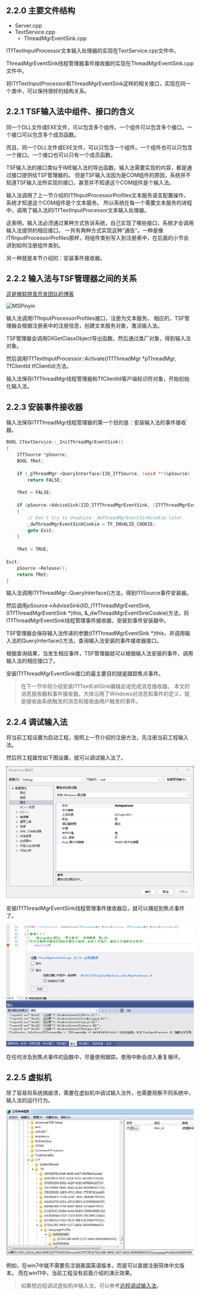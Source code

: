 ## 2.2.0 主要文件结构

- Server.cpp
- TextService.cpp
  - ThreadMgrEventSink.cpp

ITfTextInputProcessor文本输入处理器的实现在TextService.cpp文件中。

ThreadMgrEventSink线程管理器事件接收器的实现在ThreadMgrEventSink.cpp文件中。

将ITfTextInputProcessor和ThreadMgrEventSink这样的相关接口，实现在同一个类中，可以保持很好的结构关系。

## 2.2.1 TSF输入法中组件、接口的含义

同一个DLL文件或EXE文件，可以包含多个组件。一个组件可以包含多个接口。一个接口可以包含多个成员函数。

而且，同一个DLL文件或EXE文件，可以只包含一个组件。一个组件也可以只包含一个接口。一个接口也可以只有一个成员函数。

TSF输入法的接口类似于IME输入法的导出函数。输入法需要实现的内容，都是通过接口提供给TSF管理器的。
但是TSF输入法因为是COM组件的原因，系统并不知道TSF输入法所实现的接口，甚至并不知道这个COM组件是个输入法。

输入法调用了上一节介绍的ITfInputProcessorProfiles文本服务语言配置操作，系统才知道这个COM组件是个文本服务。
所以系统在每一个需要文本服务的进程中，调用了输入法的ITfTextInputProcessor文本输入处理器。

这表明，输入法必须通过某种方式告诉系统，自己实现了哪些接口，系统才会调用输入法提供的相应接口。
一共有两种方式实现这种“通告”。一种是像ITfInputProcessorProfiles那样，将组件类别写入到注册表中，在后面的小节会讲到如何注册组件类别。

另一种就是本节介绍的：安装事件接收器。

## 2.2.2 输入法与TSF管理器之间的关系

[这是微软拼音开发团队的博客](https://blog.csdn.net/MSPinyin?type=blog)

![MSPinyin](http://hi.csdn.net/attachment/201101/14/0_12949724148bK8.gif)

输入法调用ITfInputProcessorProfiles接口，注册为文本服务。
相应的，TSF管理器会根据注册表中的注册信息，创建文本服务对象，激活输入法。

TSF管理器会调用DllGetClassObject导出函数。然后通过类厂对象，得到输入法对象。

然后调用ITfTextInputProcessor::Activate(ITfThreadMgr *pThreadMgr, TfClientId tfClientId)方法。

输入法保存ITfThreadMgr线程管理器和TfClientId客户端标识符对象，开始初始化输入法。

## 2.2.3 安装事件接收器

输入法保存ITfThreadMgr线程管理器的第一个目的是：安装输入法的事件接收器。

```C++
BOOL CTextService::_InitThreadMgrEventSink()
{
    ITfSource *pSource;
    BOOL fRet;

    if (_pThreadMgr->QueryInterface(IID_ITfSource, (void **)&pSource) != S_OK)
        return FALSE;

    fRet = FALSE;

    if (pSource->AdviseSink(IID_ITfThreadMgrEventSink, (ITfThreadMgrEventSink *)this, &_dwThreadMgrEventSinkCookie) != S_OK)
    {
        // Don't try to Unadvise _dwThreadMgrEventSinkCookie later
        _dwThreadMgrEventSinkCookie = TF_INVALID_COOKIE;
        goto Exit;
    }

    fRet = TRUE;

Exit:
    pSource->Release();
    return fRet;
}
```
输入法调用ITfThreadMgr::QueryInterface()方法，得到ITfSource事件安装器。

然后调用pSource->AdviseSink(IID_ITfThreadMgrEventSink, (ITfThreadMgrEventSink *)this, &_dwThreadMgrEventSinkCookie)方法，将ITfThreadMgrEventSink线程管理事件接收器，安装到事件安装器中。

TSF管理器会保存输入法传递的参数(ITfThreadMgrEventSink *)this，并调用输入法的QueryInterface()方法，查询输入法安装的事件接收器接口。

根据查询结果，当发生相应事件，TSF管理器就可以根据输入法安装的事件，调用输入法的相应接口了。

安装ITfThreadMgrEventSink接口的最主要目的就是跟踪焦点事件。

>在下一节中将介绍安装ITfTextEditSink编辑会话完成消息接收器。
>本文的消息接收器和事件接收器，大体沿用了Windows对消息和事件的定义，就是接收由系统触发的消息和接收由用户触发的事件。

## 2.2.4 调试输入法

将当前工程设置为启动工程，按照上一节介绍的注册方法，先注册当前工程输入法。

然后将工程属性如下图设置，就可以调试输入法了。

![debug](img/debug.png)

安装ITfThreadMgrEventSink线程管理事件接收器后，就可以捕捉到焦点事件了。

![Focus](img/Focus.png)

在任何涉及到焦点事件的函数中，尽量使用跟踪。使用中断会进入重复循环。

## 2.2.5 虚拟机

除了容易将系统搞崩溃，需要在虚拟机中调试输入法外，也需要观察不同系统中，输入法的运行行为。

![regedit](img/regedit.png)

例如，在win7中就不需要先注销美国英语版本，而是可以直接注册简体中文版本。
而在win11中，当前工程没有前面介绍的演示效果。

>如果想远程调试虚拟机中输入法，可以参考[远程调试输入法](https://blog.csdn.net/z736248591/article/details/107788089)。